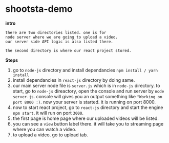# shootsta-demo

**intro**
```
there are two directories listed. one is for
node server where we are going to upload a video.
our server side API logic is also listed there.

the second directory is where our react project stored.
```
**Steps**
1) go to `node-js` directory and install dependancies `npm install / yarn install`
2) install dependancies in `react-js` directory by doing same.
3) our main server node file is `server.js` which is in `node-js` directory. to start, go to `node-js` direactory, open the console and run server by `node server.js`. console will gives you an output something like `"Working on port 8000 :)`. now your server is started. it is running on port 8000.
4) now to start react project, go to `react-js` directory and start the engine `npm start`. it will run on port `3000`.
5) the first page is home page where our uploaded videos will be listed. 
6) you can see a `view` button label there. it will take you to streaming page where you can watch a video.
7) to upload a video. go to upload tab.
